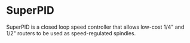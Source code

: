 # SuperPID
SuperPID is a closed loop speed controller that allows low-cost 1/4" and 1/2" routers to be used as speed-regulated spindles.
